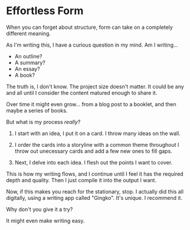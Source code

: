 # Effortless Form

When you can forget about structure, form can take on a completely different meaning.

As I'm writing this, I have a curious question in my mind. Am I writing...
 - An outline?
 - A summary?
 - An essay?
 - A book?

The truth is, I don't know. The project size doesn't matter. It could be any and all until I consider the content matured enough to share it. 

Over time it might even grow... from a blog post to a booklet, and then maybe a series of books.

But what is my process *really*?

 1. I start with an idea, I put it on a card.
    I throw many ideas on the wall.

 2. I order the cards into a storyline with a common theme throughout
    I throw out unecessary cards and add a few new ones to fill gaps.

 3. Next, I delve into each idea.
    I flesh out the points I want to cover.

This is how my writing flows, and I continue until I feel it has the required depth and quality. Then I just compile it into the output I want.

Now, if this makes you reach for the stationary, stop. I actually did this all digitally, using a writing app called "Gingko". It's unique. I recommend it.

Why don't you give it a try? 

It might even make writing easy.